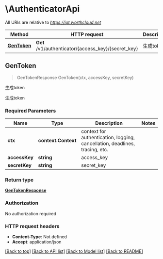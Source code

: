 # \AuthenticatorApi

All URIs are relative to *https://iot.worthcloud.net*

Method | HTTP request | Description
------------- | ------------- | -------------
[**GenToken**](AuthenticatorApi.md#GenToken) | **Get** /v1/authenticator/{access_key}/{secret_key} | 生成token



## GenToken

> GenTokenResponse GenToken(ctx, accessKey, secretKey)

生成token

生成token

### Required Parameters


Name | Type | Description  | Notes
------------- | ------------- | ------------- | -------------
**ctx** | **context.Context** | context for authentication, logging, cancellation, deadlines, tracing, etc.
**accessKey** | **string**| access_key | 
**secretKey** | **string**| secret_key | 

### Return type

[**GenTokenResponse**](GenTokenResponse.md)

### Authorization

No authorization required

### HTTP request headers

- **Content-Type**: Not defined
- **Accept**: application/json

[[Back to top]](#) [[Back to API list]](../README.md#documentation-for-api-endpoints)
[[Back to Model list]](../README.md#documentation-for-models)
[[Back to README]](../README.md)

